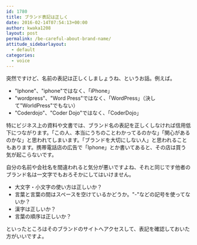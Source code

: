 ```yaml
---
id: 1780
title: ブランド表記は正しく
date: 2016-02-14T07:54:13+00:00
author: kwaka1208
layout: post
permalink: /be-careful-about-brand-name/
attitude_sidebarlayout:
  - default
categories:
  - voice
---
```

突然ですけど、名前の表記は正しくしましょうね、というお話。例えば。

- "Iphone"、"iphone"ではなく、「iPhone」
- "wordpress"、"Word Press"ではなく、「WordPress」（決して"WorldPress"でもない）
- "Coderdojo"、"Coder Dojo"ではなく、「CoderDojo」

特にビジネス上の資料や文書では、ブランド名の表記を正しくしなければ信用低下につながります。「この人、本当にうちのことわかってるのかな」「関心があるのかな」と思われてしまいます。「ブランドを大切にしない人」と思われることもあります。携帯電話店の広告で「Iphone」とか書いてあると、その店は買う気が起こらないです。

自分の名前や会社名を間違われると気分が悪いですよね、それと同じです他者のブランド名は一文字でもおろそかにしてはいけません。

- 大文字・小文字の使い方は正しいか？
- 言葉と言葉の間はスペースを空けているかどうか。"-"などの記号を使ってないか？
- 漢字は正しいか？
- 言葉の順序は正しいか？

といったところはそのブランドのサイトへアクセスして、表記を確認しておいた方がいいですよ。